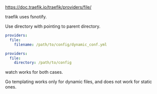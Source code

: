 https://doc.traefik.io/traefik/providers/file/

traefik uses fsnotify.

Use directory with pointing to parent directory.

```yaml
providers:
  file:
    filename: /path/to/config/dynamic_conf.yml
```

```yaml
providers:
  file:
    directory: /path/to/config
```

watch works for both cases.

Go templating works only for dynamic files, and does not work for static
ones.



